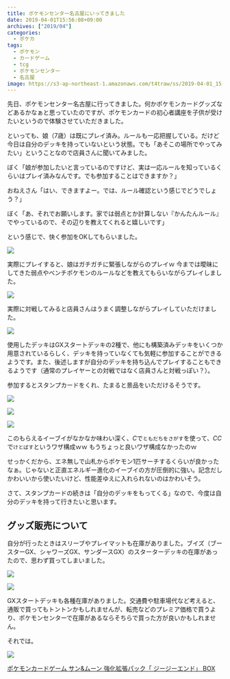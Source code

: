 ```yaml
---
title: ポケモンセンター名古屋にいってきました
date: 2019-04-01T15:56:08+09:00
archives: ["2019/04"]
categories:
  - ポケカ
tags:
  - ポケモン
  - カードゲーム
  - tcg
  - ポケモンセンター
  - 名古屋
image: https://s3-ap-northeast-1.amazonaws.com/t4traw/ss/2019-04-01_15-56-47.png
---
```

先日、ポケモンセンター名古屋に行ってきました。何かポケモンカードグッズなどあるかなぁと思っていたのですが、ポケモンカードの初心者講座を子供が受けたいというので体験させていただきました。

<!--more-->

といっても、娘（7歳）は既にプレイ済み。ルールも一応把握している。だけど今日は自分のデッキを持っていないという状態。でも「あそこの場所でやってみたい」ということなので店員さんに聞いてみました。

ぼく「娘が参加したいと言っているのですけど、実は一応ルールを知っているくらいはプレイ済みなんです。でも参加することはできますか？」

おねえさん「はい、できますよー。では、ルール確認という感じでどうでしょう？」

ぼく「あ、それでお願いします。家では弱点とか計算しない『かんたんルール』でやっているので、その辺りを教えてくれると嬉しいです」

という感じで、快く参加をOKしてもらいました。

![](https://s3-ap-northeast-1.amazonaws.com/t4traw/ss/2019-04-01_15-58-30.png)

実際にプレイすると、娘はガチガチに緊張しながらのプレイｗ 今までは曖昧にしてきた弱点やベンチポケモンのルールなどを教えてもらいながらプレイしました。

![](https://s3-ap-northeast-1.amazonaws.com/t4traw/ss/2019-04-01_15-59-40.png)

実際に対戦してみると店員さんはうまく調整しながらプレイしていただけました。

![](https://s3-ap-northeast-1.amazonaws.com/t4traw/ss/2019-04-01_16-00-31.png)

使用したデッキはGXスタートデッキの2種で、他にも構築済みデッキをいくつか用意されているらしく、デッキを持っていなくても気軽に参加することができるようです。また、後述しますが自分のデッキを持ち込んでプレイすることもできるようです（通常のプレイヤーとの対戦ではなく店員さんと対戦っぽい？）。

参加するとスタンプカードをくれ、たまると景品をいただけるそうです。

![](https://s3-ap-northeast-1.amazonaws.com/t4traw/ss/2019-04-02_17-16-29.png)

![](https://s3-ap-northeast-1.amazonaws.com/t4traw/ss/2019-04-02_17-16-44.png)

![](https://s3-ap-northeast-1.amazonaws.com/t4traw/ss/2019-04-02_17-17-04.png)

このもらえるイーブイがなかなか味わい深く、<i class="ptcg-e c">C</i>で`ともだちをさがす`を使って、<i class="ptcg-e c">C</i><i class="ptcg-e c">C</i>で`けとばす`というワザ構成ｗｗ もうちょっと良いワザ構成なかったのｗ

せっかくだから、エネ無しで山札からポケモン1匹サーチするくらいが良かったなぁ。じゃないと正直エネルギー進化のイーブイの方が圧倒的に強い。記念だしかわいいから使いたいけど、性能差ゆえに入れられないのはかわいそう。

さて、スタンプカードの続きは「自分のデッキをもってくる」なので、今度は自分のデッキを持って行きたいと思います。

## グッズ販売について

自分が行ったときはスリーブやプレイマットも在庫がありました。ブイズ（ブースターGX、シャワーズGX、サンダースGX）のスターターデッキの在庫があったので、思わず買ってしまいました。

![](https://s3-ap-northeast-1.amazonaws.com/t4traw/ss/2019-04-02_17-29-20.png)

![](https://s3-ap-northeast-1.amazonaws.com/t4traw/ss/2019-04-02_17-29-41.png)

GXスタートデッキも各種在庫がありました。交通費や駐車場代など考えると、通販で買ってもトントンかもしれませんが、転売などのプレミア価格で買うより、ポケモンセンターで在庫があるならそちらで買った方が良いかもしれません。

それでは。

<div class="amazfy">
<a href="https://www.amazon.co.jp/dp/B07KYWRWKY?tag=t4traw-22">
<img src="https://ws-fe.amazon-adsystem.com/widgets/q?_encoding=UTF8&ASIN=B07KYWRWKY&Format=_SL250_&ID=AsinImage&MarketPlace=JP&ServiceVersion=20070822&WS=1&tag=t4traw-22&language=ja_JP">
<p>ポケモンカードゲーム サン&ムーン 強化拡張パック「 ジージーエンド」 BOX</p>
</a>
</div>